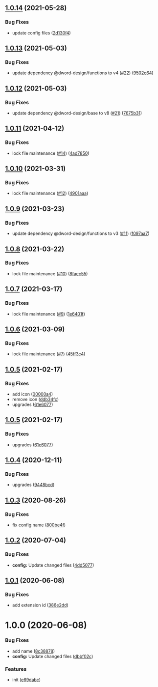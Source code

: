 ## [1.0.14](https://github.com/dword-design/werstreamtes-list-links/compare/v1.0.13...v1.0.14) (2021-05-28)


### Bug Fixes

* update config files ([2d130f4](https://github.com/dword-design/werstreamtes-list-links/commit/2d130f4de9bea38a7e18dfb670f868372229949e))

## [1.0.13](https://github.com/dword-design/werstreamtes-list-links/compare/v1.0.12...v1.0.13) (2021-05-03)


### Bug Fixes

* update dependency @dword-design/functions to v4 ([#22](https://github.com/dword-design/werstreamtes-list-links/issues/22)) ([9502c64](https://github.com/dword-design/werstreamtes-list-links/commit/9502c6460a795635b8d8e5ae15fd7ab400f8e61e))

## [1.0.12](https://github.com/dword-design/werstreamtes-list-links/compare/v1.0.11...v1.0.12) (2021-05-03)


### Bug Fixes

* update dependency @dword-design/base to v8 ([#21](https://github.com/dword-design/werstreamtes-list-links/issues/21)) ([7675b31](https://github.com/dword-design/werstreamtes-list-links/commit/7675b31ce11e6698eb056dee69357c7d814c5c2a))

## [1.0.11](https://github.com/dword-design/werstreamtes-list-links/compare/v1.0.10...v1.0.11) (2021-04-12)


### Bug Fixes

* lock file maintenance ([#14](https://github.com/dword-design/werstreamtes-list-links/issues/14)) ([4ad7850](https://github.com/dword-design/werstreamtes-list-links/commit/4ad785066ee8a80836c6c453d713ffdda4eac186))

## [1.0.10](https://github.com/dword-design/werstreamtes-list-links/compare/v1.0.9...v1.0.10) (2021-03-31)


### Bug Fixes

* lock file maintenance ([#12](https://github.com/dword-design/werstreamtes-list-links/issues/12)) ([4901aaa](https://github.com/dword-design/werstreamtes-list-links/commit/4901aaa772801c4b737a08511c233e8d696c85ed))

## [1.0.9](https://github.com/dword-design/werstreamtes-list-links/compare/v1.0.8...v1.0.9) (2021-03-23)


### Bug Fixes

* update dependency @dword-design/functions to v3 ([#11](https://github.com/dword-design/werstreamtes-list-links/issues/11)) ([f097aa7](https://github.com/dword-design/werstreamtes-list-links/commit/f097aa7c5d0e9a5fd6f1cf08d78f0e4d33ce84c6))

## [1.0.8](https://github.com/dword-design/werstreamtes-list-links/compare/v1.0.7...v1.0.8) (2021-03-22)


### Bug Fixes

* lock file maintenance ([#10](https://github.com/dword-design/werstreamtes-list-links/issues/10)) ([8faec55](https://github.com/dword-design/werstreamtes-list-links/commit/8faec55f0a2e29bd8a1e227898bf102a1c07c55b))

## [1.0.7](https://github.com/dword-design/werstreamtes-list-links/compare/v1.0.6...v1.0.7) (2021-03-17)


### Bug Fixes

* lock file maintenance ([#9](https://github.com/dword-design/werstreamtes-list-links/issues/9)) ([1e6401f](https://github.com/dword-design/werstreamtes-list-links/commit/1e6401f34c43b7071f603b3530cc8c3fb6f7d29f))

## [1.0.6](https://github.com/dword-design/werstreamtes-list-links/compare/v1.0.5...v1.0.6) (2021-03-09)


### Bug Fixes

* lock file maintenance ([#7](https://github.com/dword-design/werstreamtes-list-links/issues/7)) ([45ff3c4](https://github.com/dword-design/werstreamtes-list-links/commit/45ff3c4464aacfe4295bc42bfe9eb39cbcf04cff))

## [1.0.5](https://github.com/dword-design/werstreamtes-list-links/compare/v1.0.4...v1.0.5) (2021-02-17)


### Bug Fixes

* add icon ([00000a4](https://github.com/dword-design/werstreamtes-list-links/commit/00000a4ad40bd64954b06386296ebfee1872892b))
* remove icon ([ddb34fc](https://github.com/dword-design/werstreamtes-list-links/commit/ddb34fc3e9e4333a29cd06e316c8ea8bc35d551d))
* upgrades ([61e6077](https://github.com/dword-design/werstreamtes-list-links/commit/61e607732ee5bfc0c4aedece5160eb568dd773c0))

## [1.0.5](https://github.com/dword-design/werstreamtes-list-links/compare/v1.0.4...v1.0.5) (2021-02-17)


### Bug Fixes

* upgrades ([61e6077](https://github.com/dword-design/werstreamtes-list-links/commit/61e607732ee5bfc0c4aedece5160eb568dd773c0))

## [1.0.4](https://github.com/dword-design/werstreamtes-list-links/compare/v1.0.3...v1.0.4) (2020-12-11)


### Bug Fixes

* upgrades ([9448bcd](https://github.com/dword-design/werstreamtes-list-links/commit/9448bcd54c159d3370822ef226ceae93114bb52a))

## [1.0.3](https://github.com/dword-design/werstreamtes-list-links/compare/v1.0.2...v1.0.3) (2020-08-26)


### Bug Fixes

* fix config name ([800be4f](https://github.com/dword-design/werstreamtes-list-links/commit/800be4f969c316bad6402dc8edb5cd506db4c686))

## [1.0.2](https://github.com/dword-design/werstreamtes-list-links/compare/v1.0.1...v1.0.2) (2020-07-04)


### Bug Fixes

* **config:** Update changed files ([4dd5077](https://github.com/dword-design/werstreamtes-list-links/commit/4dd507703f417ebee0f1722f783ab807e5d69a0e))

## [1.0.1](https://github.com/dword-design/werstreamtes-list-links/compare/v1.0.0...v1.0.1) (2020-06-08)


### Bug Fixes

* add extension id ([386e2dd](https://github.com/dword-design/werstreamtes-list-links/commit/386e2dd22ffc004152efd5b3582e09f21c32f6d7))

# 1.0.0 (2020-06-08)


### Bug Fixes

* add name ([8c38878](https://github.com/dword-design/werstreamtes-list-links/commit/8c3887809b3790cce41f1ca7fc8917313b62b4eb))
* **config:** Update changed files ([dbbf02c](https://github.com/dword-design/werstreamtes-list-links/commit/dbbf02c5b0c376a66dff94e14a546611fab0b669))


### Features

* init ([e69dabc](https://github.com/dword-design/werstreamtes-list-links/commit/e69dabcecdf4e486027cda7089e3e574ac11da40))
